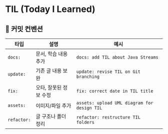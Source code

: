 # TIL (Today I Learned)

## 📝 커밋 컨벤션

| 타입 | 설명 | 예시 |
|------|------|------|
| `docs:` | 문서, 학습 내용 추가 | `docs: add TIL about Java Streams` |
| `update:` | 기존 글 내용 보완 | `update: revise TIL on Git branching` |
| `fix:` | 오타, 잘못된 정보 수정 | `fix: correct date in TIL title` |
| `assets:` | 이미지/파일 추가 | `assets: upload UML diagram for design TIL` |
| `refactor:` | 글 구조나 폴더 정리 | `refactor: restructure TIL folders` |

